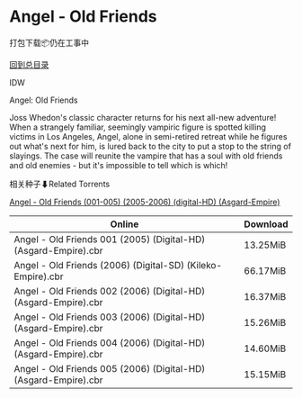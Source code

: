 # Angel - Old Friends

打包下载📦仍在工事中

[回到总目录](/Catalogs.md)

IDW

Angel: Old Friends

Joss Whedon's classic character returns for his next all-new adventure! When a strangely familiar, seemingly vampiric figure is spotted killing victims in Los Angeles, Angel, alone in semi-retired retreat while he figures out what's next for him, is lured back to the city to put a stop to the string of slayings. The case will reunite the vampire that has a soul with old friends and old enemies - but it's impossible to tell which is which!





相关种子⬇Related Torrents

[Angel - Old Friends (001-005) (2005-2006) (digital-HD) (Asgard-Empire)](https://github.com/alicewish/markdown/blob/master/torrent/Angel---Old-Friends--001-005---2005-2006---digital-HD---Asgard-Empire.md)

Online | Download
--- | ---
Angel - Old Friends 001 (2005) (Digital-HD) (Asgard-Empire).cbr | 13.25MiB
Angel - Old Friends (2006) (Digital-SD) (Kileko-Empire).cbr | 66.17MiB
Angel - Old Friends 002 (2006) (Digital-HD) (Asgard-Empire).cbr | 16.37MiB
Angel - Old Friends 003 (2006) (Digital-HD) (Asgard-Empire).cbr | 15.26MiB
Angel - Old Friends 004 (2006) (Digital-HD) (Asgard-Empire).cbr | 14.60MiB
Angel - Old Friends 005 (2006) (Digital-HD) (Asgard-Empire).cbr | 15.15MiB
